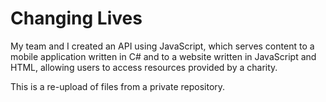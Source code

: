 # Changing Lives

My team and I created an API using JavaScript, which serves content to a mobile application written in C# and to a website written in JavaScript and HTML, allowing users to access resources provided by a charity.


This is a re-upload of files from a private repository.
